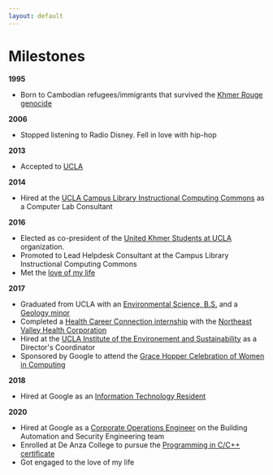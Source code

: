 ```yaml
---
layout: default
---
```


# Milestones
**1995** 
* Born to Cambodian refugees/immigrants that survived the [Khmer Rouge genocide](https://en.wikipedia.org/wiki/Khmer_Rouge)

**2006** 
* Stopped listening to Radio Disney. Fell in love with hip-hop  

**2013**
* Accepted to [UCLA](http://ucla.edu/)

**2014**
* Hired at the [UCLA Campus Library Instructional Computing Commons](https://www.library.ucla.edu/clicc) as a Computer Lab Consultant

**2016**
* Elected as co-president of the [United Khmer Students at UCLA](https://unitedkhmerstudents.weebly.com/) organization.
* Promoted to Lead Helpdesk Consultant at the Campus Library Instructional Computing Commons
* Met the [love of my life](http://jlchamaa.com/)

**2017**
* Graduated from UCLA with an [Environmental Science, B.S.](https://www.ioes.ucla.edu/envisci/) and a [Geology minor](https://epss.ucla.edu/undergraduate/degree-information/)
* Completed a [Health Career Connection internship](https://www.healthcareers.org/) with the [Northeast Valley Health Corporation](https://nevhc.org/)
* Hired at the [UCLA Institute of the Environement and Sustainability](https://www.ioes.ucla.edu/)  as a Director's Coordinator
* Sponsored by Google to attend the [Grace Hopper Celebration of Women in Computing](https://ghc.anitab.org/)

**2018**
* Hired at Google as an [Information Technology Resident](https://buildyourfuture.withgoogle.com/programs/itrp/)

**2020**
* Hired at Google as a [Corporate Operations Engineer](https://www.youtube.com/watch?v=ID1OEyafCi0) on the Building Automation and Security Engineering team
* Enrolled at De Anza College to pursue the [Programming in C/C++ certificate](https://www.deanza.edu/cis/degrees.html) 
* Got engaged to the love of my life
